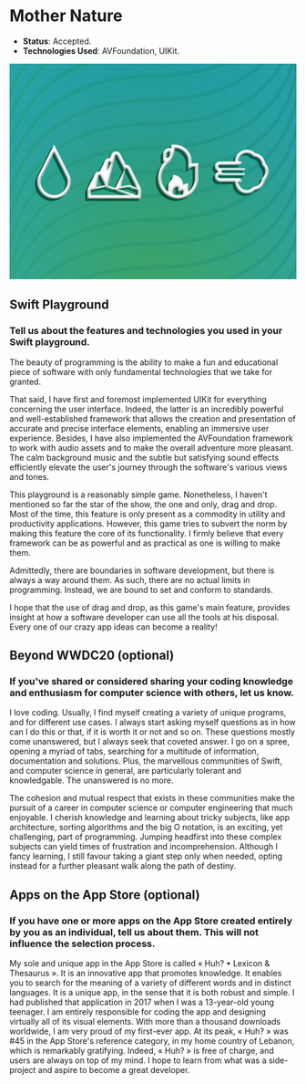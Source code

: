 # Mother Nature

- **Status**: Accepted.
- **Technologies Used**: AVFoundation, UIKit.

![Cover Image](/WWDC%202020/Mother%20Nature.jpg)

## Swift Playground

### Tell us about the features and technologies you used in your Swift playground.

The beauty of programming is the ability to make a fun and educational piece of software with only fundamental technologies that we take for granted.

That said, I have first and foremost implemented UIKit for everything concerning the user interface. Indeed, the latter is an incredibly powerful and well-established framework that allows the creation and presentation of accurate and precise interface elements, enabling an immersive user experience. Besides, I have also implemented the AVFoundation framework to work with audio assets and to make the overall adventure more pleasant. The calm background music and the subtle but satisfying sound effects efficiently elevate the user's journey through the software's various views and tones.

This playground is a reasonably simple game. Nonetheless, I haven't mentioned so far the star of the show, the one and only, drag and drop. Most of the time, this feature is only present as a commodity in utility and productivity applications. However, this game tries to subvert the norm by making this feature the core of its functionality. I firmly believe that every framework can be as powerful and as practical as one is willing to make them.

Admittedly, there are boundaries in software development, but there is always a way around them. As such, there are no actual limits in programming. Instead, we are bound to set and conform to standards.

I hope that the use of drag and drop, as this game's main feature, provides insight at how a software developer can use all the tools at his disposal. Every one of our crazy app ideas can become a reality!

## Beyond WWDC20 (optional)

### If you've shared or considered sharing your coding knowledge and enthusiasm for computer science with others, let us know.

I love coding. Usually, I find myself creating a variety of unique programs, and for different use cases. I always start asking myself questions as in how can I do this or that, if it is worth it or not and so on. These questions mostly come unanswered, but I always seek that coveted answer. I go on a spree, opening a myriad of tabs, searching for a multitude of information, documentation and solutions. Plus, the marvellous communities of Swift, and computer science in general, are particularly tolerant and knowledgable. The unanswered is no more.

The cohesion and mutual respect that exists in these communities make the pursuit of a career in computer science or computer engineering that much enjoyable. I cherish knowledge and learning about tricky subjects, like app architecture, sorting algorithms and the big O notation, is an exciting, yet challenging, part of programming. Jumping headfirst into these complex subjects can yield times of frustration and incomprehension. Although I fancy learning, I still favour taking a giant step only when needed, opting instead for a further pleasant walk along the path of destiny.

## Apps on the App Store (optional)

### If you have one or more apps on the App Store created entirely by you as an individual, tell us about them. This will not influence the selection process.

My sole and unique app in the App Store is called « Huh? • Lexicon & Thesaurus ». It is an innovative app that promotes knowledge. It enables you to search for the meaning of a variety of different words and in distinct languages. It is a unique app, in the sense that it is both robust and simple. I had published that application in 2017 when I was a 13-year-old young teenager. I am entirely responsible for coding the app and designing virtually all of its visual elements. With more than a thousand downloads worldwide, I am very proud of my first-ever app. At its peak, « Huh? » was #45 in the App Store's reference category, in my home country of Lebanon, which is remarkably gratifying. Indeed, « Huh? » is free of charge, and users are always on top of my mind. I hope to learn from what was a side-project and aspire to become a great developer.